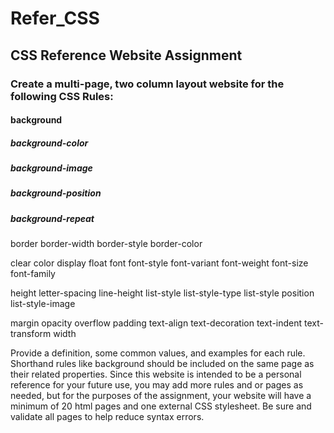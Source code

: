 # Refer_CSS

## CSS Reference Website Assignment

### Create a multi-page, two column layout website for the following CSS Rules:

#### background
##### background-color
##### background-image	
##### background-position
##### background-repeat

border
border-width
border-style
border-color

clear
color
display
float
font
font-style
font-variant
font-weight
font-size
font-family

height
letter-spacing
line-height
list-style
list-style-type
list-style position
list-style-image

margin
opacity
overflow
padding
text-align
text-decoration
text-indent
text-transform
width
 
Provide a definition, some common values, and examples for each rule. Shorthand rules like background should be included on the same page as their related properties. Since this website is intended to be a personal reference for your future use, you may add more rules and or pages as needed, but for the purposes of the assignment, your website will have a minimum of 20 html pages and one external CSS stylesheet. Be sure and validate all pages to help reduce syntax errors.
